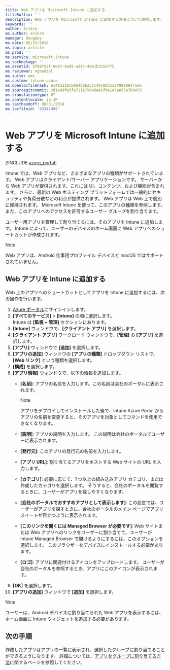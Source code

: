 ```yaml
---
title: Web アプリを Microsoft Intune に追加する
titleSuffix: ''
description: Web アプリを Microsoft Intune に追加する方法について説明します。
keywords: ''
author: Erikre
ms.author: erikre
manager: dougeby
ms.date: 05/15/2018
ms.topic: article
ms.prod: ''
ms.service: microsoft-intune
ms.technology: ''
ms.assetid: 5f08752f-0e87-4ad9-a34c-4991b3150775
ms.reviewer: mghadial
ms.suite: ems
ms.custom: intune-azure
ms.openlocfilehash: ec483218cb86426b237c40c8831a2f0880847ade
ms.sourcegitcommit: 2d1e89fa5fa721e79648e41fde147a035e7b047d
ms.translationtype: HT
ms.contentlocale: ja-JP
ms.lasthandoff: 08/31/2018
ms.locfileid: "43347459"
---
```

# <a name="add-web-apps-to-microsoft-intune"></a>Web アプリを Microsoft Intune に追加する

[!INCLUDE [azure_portal](./includes/azure_portal.md)]

Intune では、Web アプリなど、さまざまなアプリの種類がサポートされています。 Web アプリはクライアント/サーバー アプリケーションです。 サーバーから Web アプリが提供されます。これには UI、コンテンツ、および機能が含まれます。 さらに、最新の Web ホスティング プラットフォームでは一般的にセキュリティや負荷分散などの利点が提供されます。 Web アプリは Web 上で個別に維持されます。 Microsoft Intune を使って、このアプリの種類を参照します。 また、このアプリへのアクセスを許可するユーザー グループを割り当てます。 

ユーザー用アプリを管理して割り当てるには、そのアプリを Intune に追加します。 Intune によって、ユーザーのデバイスのホーム画面に Web アプリへのショートカットが作成されます。

> [!Note]
> Web アプリは、Android 仕事用プロファイル デバイスと macOS ではサポートされていません。

## <a name="add-a-web-app-to-intune"></a>Web アプリを Intune に追加する
Web 上のアプリへのショートカットとしてアプリを Intune に追加するには、次の操作を行います。

1. [Azure ポータル](https://portal.azure.com)にサインインします。
2. **[すべてのサービス]** > **[Intune]** の順に選択します。  
    Intune は **[監視 + 管理]** セクションにあります。
3. **[Intune]** ウィンドウで、**[クライアント アプリ]** を選択します。
4. **[クライアント アプリ]** ワークロード ウィンドウで、**[管理]** の **[アプリ]** を選択します。
5. **[アプリ]** ウィンドウで **[追加]** を選択します。
6. **[アプリの追加]** ウィンドウの **[アプリの種類]** ドロップダウン リストで、**[Web リンク]** という種類を選択します。
7. **[構成]** を選択します。
8. **[アプリ情報]** ウィンドウで、以下の情報を追加します。
    - **[名前]**: アプリの名前を入力します。この名前は会社のポータルに表示されます。 
    
        > [!NOTE]
        > アプリをデプロイしてインストールした後で、Intune Azure Portal からアプリの名前を変更すると、そのアプリを対象としてコマンドを使用できなくなります。
    
    - **[説明]**: アプリの説明を入力します。 この説明は会社のポータルでユーザーに表示されます。
    - **[発行元]**: このアプリの発行元の名前を入力します。
    - **[アプリ URL]**: 割り当てるアプリをホストする Web サイトの URL を入力します。
    - **[カテゴリ]**: 必要に応じて、1 つ以上の組み込みアプリ カテゴリ、または作成したカテゴリを選択します。 そうすると、会社のポータルを閲覧するときに、ユーザーがアプリを探しやすくなります。
    - **[会社のポータルでおすすめアプリとして表示します]**: この設定では、ユーザーがアプリを探すときに、会社のポータルのメイン ページでアプリ スイートが目立つように表示されます。
    - **[このリンクを開くには Managed Browser が必要です]**: Web サイトまたは Web アプリへのリンクをユーザーに割り当てて、ユーザーが Intune Managed Browser で開けるようにするには、このオプションを選択します。 このブラウザーをデバイスにインストールする必要があります。
    - **[ロゴ]**: アプリに関連付けるアイコンをアップロードします。 ユーザーが会社のポータルを参照するとき、アプリにこのアイコンが表示されます。
9. **[OK]** を選択します。
10. **[アプリの追加]** ウィンドウで **[追加]** を選択します。

> [!Note]
> ユーザーは、Android デバイスに割り当てられた Web アプリを表示するには、ホーム画面に Intune ウィジェットを追加する必要があります。

## <a name="next-steps"></a>次の手順

作成したアプリはアプリの一覧に表示され、選択したグループに割り当てることができるようになります。 詳細については、[アプリをグループに割り当てる方法](apps-deploy.md)に関するページを参照してください。 
